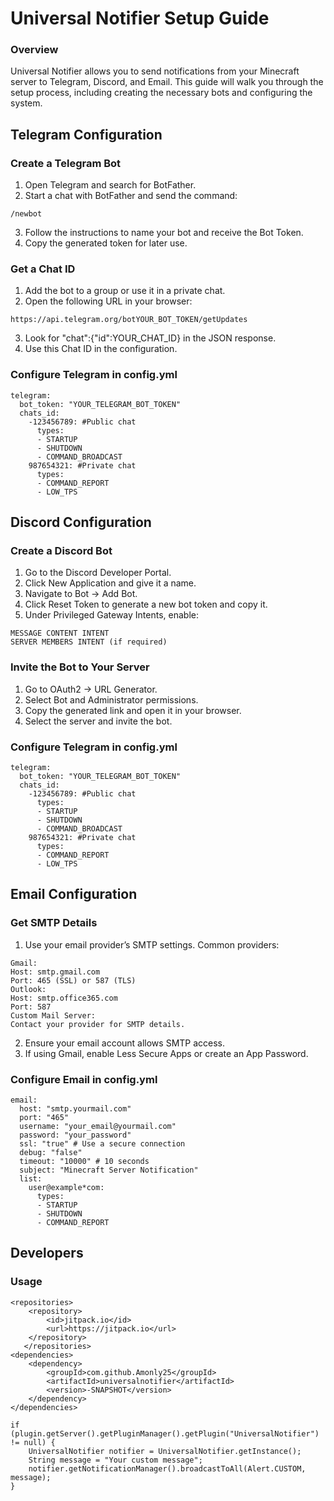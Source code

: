 # Universal Notifier Setup Guide
### Overview
Universal Notifier allows you to send notifications from your Minecraft server to Telegram, Discord, and Email. This guide will walk you through the setup process, including creating the necessary bots and configuring the system.
## Telegram Configuration
### Create a Telegram Bot
1. Open Telegram and search for BotFather.
2. Start a chat with BotFather and send the command:
```
/newbot
```
3. Follow the instructions to name your bot and receive the Bot Token.
4. Copy the generated token for later use.
### Get a Chat ID
1. Add the bot to a group or use it in a private chat.
2. Open the following URL in your browser:
```
https://api.telegram.org/botYOUR_BOT_TOKEN/getUpdates
```
3. Look for "chat":{"id":YOUR_CHAT_ID} in the JSON response.
4. Use this Chat ID in the configuration.
### Configure Telegram in config.yml
```
telegram:
  bot_token: "YOUR_TELEGRAM_BOT_TOKEN"
  chats_id:
    -123456789: #Public chat
      types:
      - STARTUP
      - SHUTDOWN
      - COMMAND_BROADCAST
    987654321: #Private chat
      types:
      - COMMAND_REPORT
      - LOW_TPS
```
## Discord Configuration
### Create a Discord Bot
1. Go to the Discord Developer Portal.
2. Click New Application and give it a name.
3. Navigate to Bot -> Add Bot.
4. Click Reset Token to generate a new bot token and copy it.
5. Under Privileged Gateway Intents, enable:
```
MESSAGE CONTENT INTENT
SERVER MEMBERS INTENT (if required)
```
### Invite the Bot to Your Server
1. Go to OAuth2 -> URL Generator.
2. Select Bot and Administrator permissions.
3. Copy the generated link and open it in your browser.
4. Select the server and invite the bot.
### Configure Telegram in config.yml
```
telegram:
  bot_token: "YOUR_TELEGRAM_BOT_TOKEN"
  chats_id:
    -123456789: #Public chat
      types:
      - STARTUP
      - SHUTDOWN
      - COMMAND_BROADCAST
    987654321: #Private chat
      types:
      - COMMAND_REPORT
      - LOW_TPS
```
## Email Configuration
### Get SMTP Details
1. Use your email provider’s SMTP settings. Common providers:
```
Gmail:
Host: smtp.gmail.com
Port: 465 (SSL) or 587 (TLS)
Outlook:
Host: smtp.office365.com
Port: 587
Custom Mail Server:
Contact your provider for SMTP details.
```
2. Ensure your email account allows SMTP access.
3. If using Gmail, enable Less Secure Apps or create an App Password.
### Configure Email in config.yml
```
email:
  host: "smtp.yourmail.com"
  port: "465"
  username: "your_email@yourmail.com"
  password: "your_password"
  ssl: "true" # Use a secure connection
  debug: "false"
  timeout: "10000" # 10 seconds
  subject: "Minecraft Server Notification"
  list:
    user@example*com:
      types:
      - STARTUP
      - SHUTDOWN
      - COMMAND_REPORT
```

## Developers
### Usage
```
<repositories>
	<repository>
		<id>jitpack.io</id>
		<url>https://jitpack.io</url>
	</repository>
   </repositories>
<dependencies>
	<dependency>
		<groupId>com.github.Amonly25</groupId>
        <artifactId>universalnotifier</artifactId>
        <version>-SNAPSHOT</version>
    </dependency>
</dependencies>

if (plugin.getServer().getPluginManager().getPlugin("UniversalNotifier") != null) {
	UniversalNotifier notifier = UniversalNotifier.getInstance();
	String message = "Your custom message";
	notifier.getNotificationManager().broadcastToAll(Alert.CUSTOM, message);
}
```
